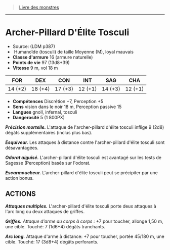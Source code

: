 ﻿> [Livre des monstres](tome_of_beasts.md)

---

# Archer-Pillard D'Élite Tosculi

- Source: (LDM p387)
-  Humanoïde (tosculi) de taille Moyenne (M), loyal mauvais
- **Classe d'armure** 16 (armure naturelle)
- **Points de vie** 97 (13d8+39)
- **Vitesse** 9 m, vol 18 m

|FOR|DEX|CON|INT|SAG|CHA|
|---|---|---|---|---|---|
|14 (+2)|18 (+4)|17 (+3)|12 (+1)|14 (+3)|12 (+1)|

- **Compétences** Discrétion +7, Perception +5
- **Sens** vision dans le noir 18 m, Perception passive 15
- **Langues** gnoll, infernal, tosculi
- **Dangerosité** 5 (1 800PX)

**_Précision mortelle._** L'attaque de l'archer-pillard d'élite tosculi inflige 9 (2d8) dégâts supplémentaires (inclus plus bas).

**_Esquiveur._** Les attaques à distance contre l'archer-pillard d'élite tosculi sont désavantagées.

**_Odorat aiguisé._** L'archer-pillard d'élite tosculi est avantagé sur les tests de Sagesse (Perception) basés sur l'odorat.

**_Escarmoucheur._** L'archer-pillard d'élite tosculi peut se précipiter par une action bonus.

## ACTIONS

**_Attaques multiples._** L'archer-pillard d'élite tosculi porte deux attaques à l'arc long ou deux attaques de griffes.

**_Griffes._** _Attaque d'arme au corps à corps :_ +7 pour toucher, allonge 1,50 m, une cible. Touché: 7 (1d6+4) dégâts tranchants.

**_Arc long._** Attaque d'arme à distance: +7 pour toucher, portée 45/180 m, une cible. Touché: 17 (3d8+4) dégâts perforants.

